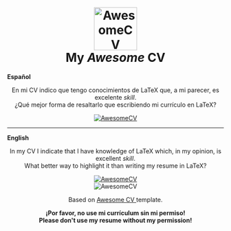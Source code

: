<h1
    align="center">
    <div
        align="center">
        <img
            alt="AwesomeCV"
            src="./icon.png"
            width="100px"
            height="100px"/>
        <br/>
        My <em>Awesome</em> CV
    </div>
</h1>

<strong>Español</strong>

<div
    align="center">
    <p>
    En mi CV indico que tengo conocimientos de LaTeX que, a mi parecer, es excelente <em>skill</em>.
    <br/>
    ¿Qué mejor forma de resaltarlo que escribiendo mi currículo en LaTeX?
    </p>
</div>

<div
    align="center">
    <a
        href="https://raw.githubusercontent.com/zodiacfireworks/resume/master/build/resume_es.pdf"
        target="_blank">
        <img
            alt="AwesomeCV"
            src="./download.png"/>
    </a>
</div>

<hr/>

<strong>English</strong>

<div
    align="center">
    <p>
    In my CV I indicate that I have knowledge of LaTeX which, in my opinion, is excellent <em>skill</em>.
    <br/>
    What better way to highlight it than writing my resume in LaTeX?
    </p>
</div>

<div
    align="center">
    <a
        href="https://raw.githubusercontent.com/zodiacfireworks/resume/master/build/resume_en.pdf"
        target="_blank">
        <img
            alt="AwesomeCV"
            src="./download.png"/>
    </a>
</div>

<div
    align="center">
    <img
        alt="AwesomeCV"
        src="./sample.png"/>
</div>

<div
    align="center">
    <p>
        Based on
        <a
            href="https://github.com/posquit0/Awesome-CV"
            target="_blank">
            Awesome CV
        </a>
        template.
    </p>
</div>

<div
    align="center">
    <strong>
        ¡Por favor, no use mi currículum sin mi permiso!
    </strong>
</div>

<div
    align="center">
    <strong>
        Please don't use my resume without my permission!
    </strong>
</div>
